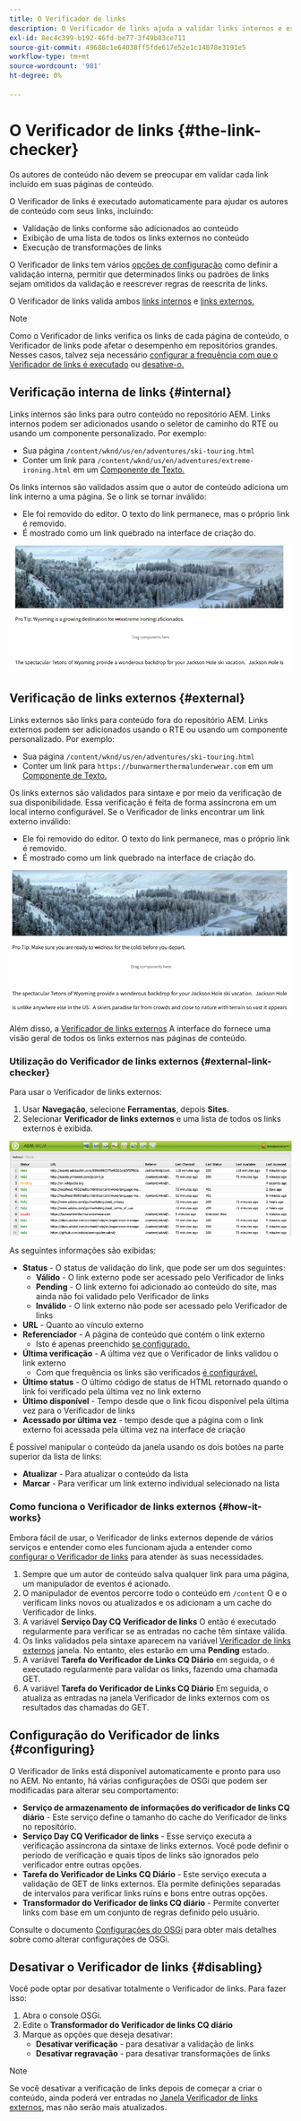 ```yaml
---
title: O Verificador de links
description: O Verificador de links ajuda a validar links internos e externos e permite a regravação de links.
exl-id: 8ec4c399-b192-46fd-be77-3f49b83ce711
source-git-commit: 49688c1e64038ff5fde617e52e1c14878e3191e5
workflow-type: tm+mt
source-wordcount: '981'
ht-degree: 0%

---
```


# O Verificador de links {#the-link-checker}

Os autores de conteúdo não devem se preocupar em validar cada link incluído em suas páginas de conteúdo.

O Verificador de links é executado automaticamente para ajudar os autores de conteúdo com seus links, incluindo:

* Validação de links conforme são adicionados ao conteúdo
* Exibição de uma lista de todos os links externos no conteúdo
* Execução de transformações de links

O Verificador de links tem vários [opções de configuração](#configuring) como definir a validação interna, permitir que determinados links ou padrões de links sejam omitidos da validação e reescrever regras de reescrita de links.

O Verificador de links valida ambos [links internos](#internal) e [links externos.](#external)

>[!NOTE]
>
>Como o Verificador de links verifica os links de cada página de conteúdo, o Verificador de links pode afetar o desempenho em repositórios grandes. Nesses casos, talvez seja necessário [configurar a frequência com que o Verificador de links é executado](#configuring) ou [desative-o.](#disabling)

## Verificação interna de links {#internal}

Links internos são links para outro conteúdo no repositório AEM. Links internos podem ser adicionados usando o seletor de caminho do RTE ou usando um componente personalizado. Por exemplo:

* Sua página `/content/wknd/us/en/adventures/ski-touring.html`
* Conter um link para `/content/wknd/us/en/adventures/extreme-ironing.html` em um [Componente de Texto.](https://experienceleague.adobe.com/docs/experience-manager-core-components/using/components/text.html)

Os links internos são validados assim que o autor de conteúdo adiciona um link interno a uma página. Se o link se tornar inválido:

* Ele foi removido do editor. O texto do link permanece, mas o próprio link é removido.
* É mostrado como um link quebrado na interface de criação do.

![Link interno corrompido ao criar uma página](assets/link-checker-invalid-link-internal.png)

## Verificação de links externos {#external}

Links externos são links para conteúdo fora do repositório AEM. Links externos podem ser adicionados usando o RTE ou usando um componente personalizado. Por exemplo:

* Sua página `/content/wknd/us/en/adventures/ski-touring.html`
* Conter um link para `https://bunwarmerthermalunderwear.com` em um [Componente de Texto.](https://experienceleague.adobe.com/docs/experience-manager-core-components/using/components/text.html)

Os links externos são validados para sintaxe e por meio da verificação de sua disponibilidade. Essa verificação é feita de forma assíncrona em um local interno configurável. Se o Verificador de links encontrar um link externo inválido:

* Ele foi removido do editor. O texto do link permanece, mas o próprio link é removido.
* É mostrado como um link quebrado na interface de criação do.

![Link interno corrompido ao criar uma página](assets/link-checker-invalid-link-external.png)

Além disso, a [Verificador de links externos](#external-link-checker) A interface do fornece uma visão geral de todos os links externos nas páginas de conteúdo.

### Utilização do Verificador de links externos {#external-link-checker}

Para usar o Verificador de links externos:

1. Usar **Navegação**, selecione **Ferramentas**, depois **Sites**.
1. Selecionar **Verificador de links externos** e uma lista de todos os links externos é exibida.

![A janela Verificador de links externos](assets/external-link-checker.png)

As seguintes informações são exibidas:

* **Status** - O status de validação do link, que pode ser um dos seguintes:
   * **Válido** - O link externo pode ser acessado pelo Verificador de links
   * **Pending** - O link externo foi adicionado ao conteúdo do site, mas ainda não foi validado pelo Verificador de links
   * **Inválido** - O link externo não pode ser acessado pelo Verificador de links
* **URL** - Quanto ao vínculo externo
* **Referenciador** - A página de conteúdo que contém o link externo
   * Isto é apenas preenchido [se configurado.](#configuring)
* **Última verificação** - A última vez que o Verificador de links validou o link externo
   * Com que frequência os links são verificados [é configurável.](#configuring)
* **Último status** - O último código de status de HTML retornado quando o link foi verificado pela última vez no link externo
* **Último disponível** - Tempo desde que o link ficou disponível pela última vez para o Verificador de links
* **Acessado por última vez** - tempo desde que a página com o link externo foi acessada pela última vez na interface de criação

É possível manipular o conteúdo da janela usando os dois botões na parte superior da lista de links:

* **Atualizar** - Para atualizar o conteúdo da lista
* **Marcar** - Para verificar um link externo individual selecionado na lista

### Como funciona o Verificador de links externos {#how-it-works}

Embora fácil de usar, o Verificador de links externos depende de vários serviços e entender como eles funcionam ajuda a entender como [configurar o Verificador de links](#configuring) para atender às suas necessidades.

1. Sempre que um autor de conteúdo salva qualquer link para uma página, um manipulador de eventos é acionado.
1. O manipulador de eventos percorre todo o conteúdo em `/content` O e o verificam links novos ou atualizados e os adicionam a um cache do Verificador de links.
1. A variável **Serviço Day CQ Verificador de links** O então é executado regularmente para verificar se as entradas no cache têm sintaxe válida.
1. Os links validados pela sintaxe aparecem na variável [Verificador de links externos](#external-link-checker) janela. No entanto, eles estarão em uma **Pending** estado.
1. A variável **Tarefa do Verificador de Links CQ Diário** em seguida, o é executado regularmente para validar os links, fazendo uma chamada GET.
1. A variável **Tarefa do Verificador de Links CQ Diário** Em seguida, o atualiza as entradas na janela Verificador de links externos com os resultados das chamadas do GET.

## Configuração do Verificador de links {#configuring}

O Verificador de links está disponível automaticamente e pronto para uso no AEM. No entanto, há várias configurações de OSGi que podem ser modificadas para alterar seu comportamento:

* **Serviço de armazenamento de informações do verificador de links CQ diário** - Este serviço define o tamanho do cache do Verificador de links no repositório.
* **Serviço Day CQ Verificador de links** - Esse serviço executa a verificação assíncrona da sintaxe de links externos. Você pode definir o período de verificação e quais tipos de links são ignorados pelo verificador entre outras opções.
* **Tarefa do Verificador de Links CQ Diário** - Este serviço executa a validação de GET de links externos. Ela permite definições separadas de intervalos para verificar links ruins e bons entre outras opções.
* **Transformador do Verificador de links CQ diário** - Permite converter links com base em um conjunto de regras definido pelo usuário.

Consulte o documento [Configurações do OSGi](/help/sites-deploying/osgi-configuration-settings.md) para obter mais detalhes sobre como alterar configurações de OSGi.

## Desativar o Verificador de links {#disabling}

Você pode optar por desativar totalmente o Verificador de links. Para fazer isso:

1. Abra o console OSGi.
1. Edite o **Transformador do Verificador de links CQ diário**
1. Marque as opções que deseja desativar:
   * **Desativar verificação** - para desativar a validação de links
   * **Desativar regravação** - para desativar transformações de links

>[!NOTE]
>
>Se você desativar a verificação de links depois de começar a criar o conteúdo, ainda poderá ver entradas no [Janela Verificador de links externos](#external-link-checker), mas não serão mais atualizados.

